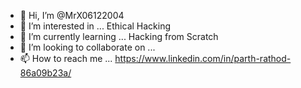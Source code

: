- 👋 Hi, I’m @MrX06122004
- 👀 I’m interested in ... Ethical Hacking
- 🌱 I’m currently learning ... Hacking from Scratch 
- 💞️ I’m looking to collaborate on ...
- 📫 How to reach me ... https://www.linkedin.com/in/parth-rathod-86a09b23a/

<!---
MrX06122004/MrX06122004 is a ✨ special ✨ repository because its `README.md` (this file) appears on your GitHub profile.
You can click the Preview link to take a look at your changes.
--->

